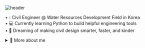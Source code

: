 ![header](https://capsule-render.vercel.app/api?type=waving&color=A0E9FF&height=200&section=header&text=Hello!%20I'm%20DooJJi&fontSize=33&fontColor=102840&fontAlign=50&fontAlignY=30&desc=Just%20getting%20started%20—%20please%20cheer%20me%20on!%20🐾&descSize=20&descAlign=50&descAlignY=45)

• 💧 Civil Engineer @ Water Resources Development Field in Korea  
• 💻 Currently learning Python to build helpful engineering tools  
• 🌱 Dreaming of making civil design smarter, faster, and kinder

<details>
<summary>📌 More about me</summary>

<br>

### 🐾 Why I Started Coding  
One day, I found myself dreaming of something more —  
something I could build, shape, and improve with my own hands.  
So I decided to learn Python as a way to **automate tasks, make tools**,  
and maybe, someday, change the way we work.

DooJJi is always with me while I learn 🐾💗

---

### 🔧 What I'm Learning  
- 📈 Python
- 🧪 Git & GitHub for version control  
- 🖥️ VSCode for documenting  
- 🌱 Soon: Linux (WSL), Electron, Pandas

---

### 🎯 Goals  
- Build tools for civil engineers  
- Share useful side projects  
- Keep learning little by little 🌱  

---

### 🧰 Tools I Like  
![Python](https://img.shields.io/badge/-Python-3776AB?style=flat&logo=python&logoColor=white)
![VSCode](https://img.shields.io/badge/-VSCode-007ACC?style=flat&logo=visualstudiocode&logoColor=white)
![GitHub](https://img.shields.io/badge/-GitHub-181717?style=flat&logo=github&logoColor=white)
![Windows](https://img.shields.io/badge/-Windows-0078D6?style=flat&logo=windows&logoColor=white)

---

### 💌 Let’s Connect  
- ✉️ [Email](mailto:jjangu94@gmail.com)
- 💬 [Velog](https://velog.io/@jjangu94/posts) *(soon!)*  

</details>
